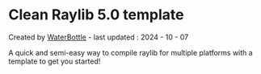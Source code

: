 # Clean Raylib 5.0 template

Created by [WaterBottle](https://github.com/The1WaterBottle) - last updated : 2024 - 10 - 07

A quick and semi-easy way to compile raylib for multiple platforms 
with a template to get you started!
